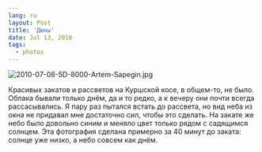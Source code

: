 ```yaml
---
lang: ru
layout: Post
title: 'Дюны'
date: Jul 13, 2010
tags:
  - photos
---
```


![2010-07-08-5D-8000-Artem-Sapegin.jpg](photo://254)

Красивых закатов и рассветов на Куршской косе, в общем-то, не было. Облака бывали только днём, да и то редко, а к вечеру они почти всегда рассасывались. Я пару раз пытался встать до рассвета, но вид неба из окна не придавал мне достаточно сил, чтобы это сделать. На закате же небо было довольно синим и меняло цвет только рядом с садящимся солнцем. Эта фотография сделана примерно за 40 минут до заката: солнце уже низко, а небо совсем как днём.
